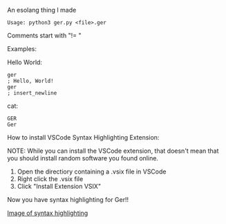 An esolang thing I made

    Usage: python3 ger.py <file>.ger
    
Comments start with "!= "

Examples:

Hello World:

	ger
	; Hello, World!
	ger
	; insert_newline

cat:

	GER
	Ger

How to install VSCode Syntax Highlighting Extension:

NOTE: While you can install the VSCode extension, that doesn't mean that you should install random software you found online.

1. Open the directiory containing a .vsix file in VSCode
2. Right click the .vsix file
3. Click "Install Extension VSIX"

Now you have syntax highlighting for Ger!!

[Image of syntax highlighting](https://user-images.githubusercontent.com/70241841/158448235-c835b42a-276d-4ad6-a9b4-90d6befa4a33.png)


